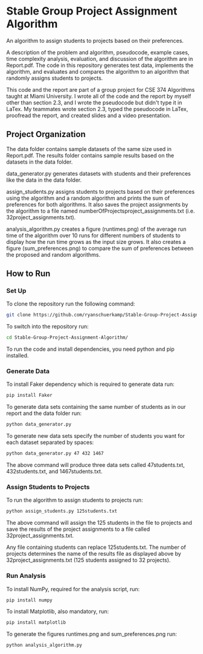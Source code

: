 # Stable Group Project Assignment Algorithm

An algorithm to assign students to projects based on their preferences.

A description of the problem and algorithm, pseudocode, example cases, time complexity analysis, evaluation, and discussion of the algorithm are in Report.pdf. The code in this repository generates test data, implements the algorithm, and evaluates and compares the algorithm to an algorithm that randomly assigns students to projects.

This code and the report are part of a group project for CSE 374 Algorithms taught at Miami University. I wrote all of the code and the report by myself other than section 2.3, and I wrote the pseudocode but didn't type it in LaTex. My teammates wrote section 2.3, typed the pseudocode in LaTex, proofread the report, and created slides and a video presentation.

## Project Organization
The data folder contains sample datasets of the same size used in Report.pdf. The results folder contains sample results based on the datasets in the data folder.

data_generator.py generates datasets with students and their preferences like the data in the data folder.

assign_students.py assigns students to projects based on their preferences using the algorithm and a random algorithm and prints the sum of preferences for both algorithms. It also saves the project assignments by the algorithm to a file named numberOfProjectsproject_assignments.txt (i.e. 32project_assignments.txt).

analysis_algorithm.py creates a figure (runtimes.png) of the average run time of the algorithm over 10 runs for different numbers of students to display how the run time grows as the input size grows. It also creates a figure (sum_preferences.png) to compare the sum of preferences between the proposed and random algorithms.

## How to Run

### Set Up
To clone the repository run the following command:
```bash
git clone https://github.com/ryanschuerkamp/Stable-Group-Project-Assignment-Algorithm.git
```

To switch into the repository run:
```bash
cd Stable-Group-Project-Assignment-Algorithm/
```
To run the code and install dependencies, you need python and pip installed. 

### Generate Data
To install Faker dependency which is required to generate data run:
```bash
pip install Faker
```
To generate data sets containing the same number of students as in our report and the data folder run:
```bash
python data_generator.py
```
To generate new data sets specify the number of students you want for each dataset separated by spaces:
```bash
python data_generator.py 47 432 1467
```
The above command will produce three data sets called 47students.txt, 432students.txt, and 1467students.txt.

### Assign Students to Projects
To run the algorithm to assign students to projects run:
```bash
python assign_students.py 125students.txt
```
The above command will assign the 125 students in the file to projects and save the results of the project assignments to a file called 32project_assignments.txt.

Any file containing students can replace 125students.txt. The number of projects determines the name of the results file as displayed above by 32project_assignments.txt (125 students assigned to 32 projects).

### Run Analysis
To install NumPy, required for the analysis script, run:
```bash
pip install numpy
```
To install Matplotlib, also mandatory, run:
```bash
pip install matplotlib
```
To generate the figures runtimes.png and sum_preferences.png run:
```bash
python analysis_algorithm.py
```
